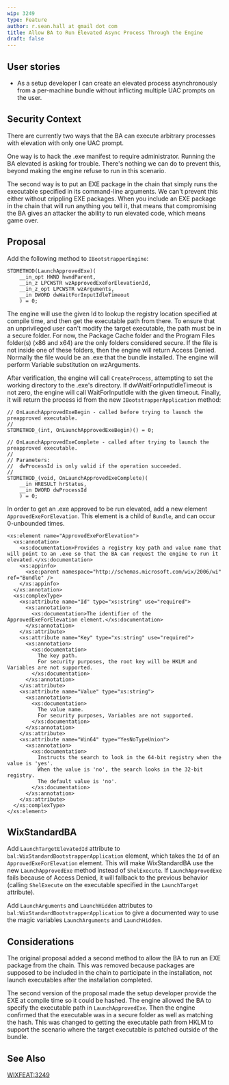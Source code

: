 ```yaml
---
wip: 3249
type: Feature
author: r.sean.hall at gmail dot com
title: Allow BA to Run Elevated Async Process Through the Engine
draft: false
---
```


## User stories

* As a setup developer I can create an elevated process asynchronously from a per-machine bundle without inflicting multiple UAC prompts on the user.

## Security Context

There are currently two ways that the BA can execute arbitrary processes with elevation with only one UAC prompt.

One way is to hack the .exe manifest to require administrator.  Running the BA elevated is asking for trouble. There's nothing we can do to prevent this, beyond making the engine refuse to run in this scenario.

The second way is to put an EXE package in the chain that simply runs the executable specified in its command-line arguments.  We can't prevent this either without crippling EXE packages.  When you include an EXE package in the chain that will run anything you tell it, that means that compromising the BA gives an attacker the ability to run elevated code, which means game over.


## Proposal

Add the following method to `IBootstrapperEngine`:

    STDMETHOD(LaunchApprovedExe)(
        __in_opt HWND hwndParent,
        __in_z LPCWSTR wzApprovedExeForElevationId,
        __in_z_opt LPCWSTR wzArguments,
        __in DWORD dwWaitForInputIdleTimeout
        ) = 0;

The engine will use the given Id to lookup the registry location specified at compile time, and then get the executable path from there.
To ensure that an unprivileged user can't modify the target executable, the path must be in a secure folder.
For now, the Package Cache folder and the Program Files folder(s) (x86 and x64) are the only folders considered secure.
If the file is not inside one of these folders, then the engine will return Access Denied.
Normally the file would be an .exe that the bundle installed.
The engine will perform Variable substitution on wzArguments.

After verification, the engine will call `CreateProcess`, attempting to set the working directory to the .exe's directory.
If dwWaitForInputIdleTimeout is not zero, the engine will call WaitForInputIdle with the given timeout.
Finally, it will return the process id from the new `IBootstrapperApplication` method:

    // OnLaunchApprovedExeBegin - called before trying to launch the preapproved executable.
    // 
    STDMETHOD_(int, OnLaunchApprovedExeBegin)() = 0;
        
    // OnLaunchApprovedExeComplete - called after trying to launch the preapproved executable.
    //
    // Parameters: 
    //  dwProcessId is only valid if the operation succeeded. 
    // 
    STDMETHOD_(void, OnLaunchApprovedExeComplete)( 
        __in HRESULT hrStatus, 
        __in DWORD dwProcessId 
        ) = 0;

In order to get an .exe approved to be run elevated, add a new element `ApprovedExeForElevation`.  This element is a child of `Bundle`, and can occur 0-unbounded times.

    <xs:element name="ApprovedExeForElevation">
      <xs:annotation>
        <xs:documentation>Provides a registry key path and value name that will point to an .exe so that the BA can request the engine to run it elevated.</xs:documentation>
        <xs:appinfo>
          <xse:parent namespace="http://schemas.microsoft.com/wix/2006/wi" ref="Bundle" />
        </xs:appinfo>
      </xs:annotation>
      <xs:complexType>
        <xs:attribute name="Id" type="xs:string" use="required">
          <xs:annotation>
            <xs:documentation>The identifier of the ApprovedExeForElevation element.</xs:documentation>
          </xs:annotation>
        </xs:attribute>
        <xs:attribute name="Key" type="xs:string" use="required">
          <xs:annotation>
            <xs:documentation>
              The key path.
              For security purposes, the root key will be HKLM and Variables are not supported.
            </xs:documentation>
          </xs:annotation>
        </xs:attribute>
        <xs:attribute name="Value" type="xs:string">
          <xs:annotation>
            <xs:documentation>
              The value name.
              For security purposes, Variables are not supported.
            </xs:documentation>
          </xs:annotation>
        </xs:attribute>
        <xs:attribute name="Win64" type="YesNoTypeUnion">
          <xs:annotation>
            <xs:documentation>
              Instructs the search to look in the 64-bit registry when the value is 'yes'.
              When the value is 'no', the search looks in the 32-bit registry.
              The default value is 'no'.
            </xs:documentation>
          </xs:annotation>
        </xs:attribute>
      </xs:complexType>
    </xs:element>


## WixStandardBA

Add `LaunchTargetElevatedId` attribute to `bal:WixStandardBootstrapperApplication` element, which takes the `Id` of an `ApprovedExeForElevation` element.
This will make WixStandardBA use the new `LaunchApprovedExe` method instead of `ShelExecute`.
If `LaunchApprovedExe` fails because of Access Denied, it will fallback to the previous behavior (calling `ShelExecute` on the executable specified in the `LaunchTarget` attribute).

Add `LaunchArguments` and `LaunchHidden` attributes to `bal:WixStandardBootstrapperApplication` to give a documented way to use the magic variables `LaunchArguments` and `LaunchHidden`.


## Considerations

The original proposal added a second method to allow the BA to run an EXE package from the chain.  This was removed because packages are supposed to be included in the chain to participate in the installation, not launch executables after the installation completed.

The second version of the proposal made the setup developer provide the EXE at compile time so it could be hashed.
The engine allowed the BA to specify the executable path in `LaunchApprovedExe`.
Then the engine confirmed that the executable was in a secure folder as well as matching the hash.
This was changed to getting the executable path from HKLM to support the scenario where the target executable is patched outside of the bundle.


## See Also

[WIXFEAT:3249](http://wixtoolset.org/issues/3249/)